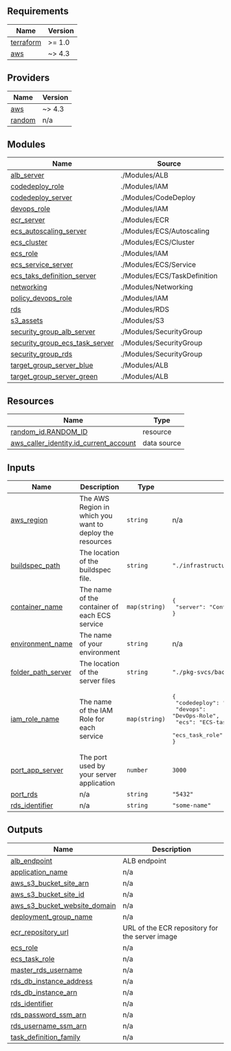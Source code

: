 ## Requirements

| Name | Version |
|------|---------|
| <a name="requirement_terraform"></a> [terraform](#requirement\_terraform) | >= 1.0 |
| <a name="requirement_aws"></a> [aws](#requirement\_aws) | ~> 4.3 |

## Providers

| Name | Version |
|------|---------|
| <a name="provider_aws"></a> [aws](#provider\_aws) | ~> 4.3 |
| <a name="provider_random"></a> [random](#provider\_random) | n/a |

## Modules

| Name | Source | Version |
|------|--------|---------|
| <a name="module_alb_server"></a> [alb\_server](#module\_alb\_server) | ./Modules/ALB | n/a |
| <a name="module_codedeploy_role"></a> [codedeploy\_role](#module\_codedeploy\_role) | ./Modules/IAM | n/a |
| <a name="module_codedeploy_server"></a> [codedeploy\_server](#module\_codedeploy\_server) | ./Modules/CodeDeploy | n/a |
| <a name="module_devops_role"></a> [devops\_role](#module\_devops\_role) | ./Modules/IAM | n/a |
| <a name="module_ecr_server"></a> [ecr\_server](#module\_ecr\_server) | ./Modules/ECR | n/a |
| <a name="module_ecs_autoscaling_server"></a> [ecs\_autoscaling\_server](#module\_ecs\_autoscaling\_server) | ./Modules/ECS/Autoscaling | n/a |
| <a name="module_ecs_cluster"></a> [ecs\_cluster](#module\_ecs\_cluster) | ./Modules/ECS/Cluster | n/a |
| <a name="module_ecs_role"></a> [ecs\_role](#module\_ecs\_role) | ./Modules/IAM | n/a |
| <a name="module_ecs_service_server"></a> [ecs\_service\_server](#module\_ecs\_service\_server) | ./Modules/ECS/Service | n/a |
| <a name="module_ecs_taks_definition_server"></a> [ecs\_taks\_definition\_server](#module\_ecs\_taks\_definition\_server) | ./Modules/ECS/TaskDefinition | n/a |
| <a name="module_networking"></a> [networking](#module\_networking) | ./Modules/Networking | n/a |
| <a name="module_policy_devops_role"></a> [policy\_devops\_role](#module\_policy\_devops\_role) | ./Modules/IAM | n/a |
| <a name="module_rds"></a> [rds](#module\_rds) | ./Modules/RDS | n/a |
| <a name="module_s3_assets"></a> [s3\_assets](#module\_s3\_assets) | ./Modules/S3 | n/a |
| <a name="module_security_group_alb_server"></a> [security\_group\_alb\_server](#module\_security\_group\_alb\_server) | ./Modules/SecurityGroup | n/a |
| <a name="module_security_group_ecs_task_server"></a> [security\_group\_ecs\_task\_server](#module\_security\_group\_ecs\_task\_server) | ./Modules/SecurityGroup | n/a |
| <a name="module_security_group_rds"></a> [security\_group\_rds](#module\_security\_group\_rds) | ./Modules/SecurityGroup | n/a |
| <a name="module_target_group_server_blue"></a> [target\_group\_server\_blue](#module\_target\_group\_server\_blue) | ./Modules/ALB | n/a |
| <a name="module_target_group_server_green"></a> [target\_group\_server\_green](#module\_target\_group\_server\_green) | ./Modules/ALB | n/a |

## Resources

| Name | Type |
|------|------|
| [random_id.RANDOM_ID](https://registry.terraform.io/providers/hashicorp/random/latest/docs/resources/id) | resource |
| [aws_caller_identity.id_current_account](https://registry.terraform.io/providers/hashicorp/aws/latest/docs/data-sources/caller_identity) | data source |

## Inputs

| Name | Description | Type | Default | Required |
|------|-------------|------|---------|:--------:|
| <a name="input_aws_region"></a> [aws\_region](#input\_aws\_region) | The AWS Region in which you want to deploy the resources | `string` | n/a | yes |
| <a name="input_buildspec_path"></a> [buildspec\_path](#input\_buildspec\_path) | The location of the buildspec file. | `string` | `"./infrastructure/Templates/buildspec.yml"` | no |
| <a name="input_container_name"></a> [container\_name](#input\_container\_name) | The name of the container of each ECS service | `map(string)` | <pre>{<br>  "server": "Container-server"<br>}</pre> | no |
| <a name="input_environment_name"></a> [environment\_name](#input\_environment\_name) | The name of your environment | `string` | n/a | yes |
| <a name="input_folder_path_server"></a> [folder\_path\_server](#input\_folder\_path\_server) | The location of the server files | `string` | `"./pkg-svcs/backend/."` | no |
| <a name="input_iam_role_name"></a> [iam\_role\_name](#input\_iam\_role\_name) | The name of the IAM Role for each service | `map(string)` | <pre>{<br>  "codedeploy": "CodeDeploy-Role",<br>  "devops": "DevOps-Role",<br>  "ecs": "ECS-task-execution-Role",<br>  "ecs_task_role": "ECS-task-Role"<br>}</pre> | no |
| <a name="input_port_app_server"></a> [port\_app\_server](#input\_port\_app\_server) | The port used by your server application | `number` | `3000` | no |
| <a name="input_port_rds"></a> [port\_rds](#input\_port\_rds) | n/a | `string` | `"5432"` | no |
| <a name="input_rds_identifier"></a> [rds\_identifier](#input\_rds\_identifier) | n/a | `string` | `"some-name"` | no |

## Outputs

| Name | Description |
|------|-------------|
| <a name="output_alb_endpoint"></a> [alb\_endpoint](#output\_alb\_endpoint) | ALB endpoint |
| <a name="output_application_name"></a> [application\_name](#output\_application\_name) | n/a |
| <a name="output_aws_s3_bucket_site_arn"></a> [aws\_s3\_bucket\_site\_arn](#output\_aws\_s3\_bucket\_site\_arn) | n/a |
| <a name="output_aws_s3_bucket_site_id"></a> [aws\_s3\_bucket\_site\_id](#output\_aws\_s3\_bucket\_site\_id) | n/a |
| <a name="output_aws_s3_bucket_website_domain"></a> [aws\_s3\_bucket\_website\_domain](#output\_aws\_s3\_bucket\_website\_domain) | n/a |
| <a name="output_deployment_group_name"></a> [deployment\_group\_name](#output\_deployment\_group\_name) | n/a |
| <a name="output_ecr_repository_url"></a> [ecr\_repository\_url](#output\_ecr\_repository\_url) | URL of the ECR repository for the server image |
| <a name="output_ecs_role"></a> [ecs\_role](#output\_ecs\_role) | n/a |
| <a name="output_ecs_task_role"></a> [ecs\_task\_role](#output\_ecs\_task\_role) | n/a |
| <a name="output_master_rds_username"></a> [master\_rds\_username](#output\_master\_rds\_username) | n/a |
| <a name="output_rds_db_instance_address"></a> [rds\_db\_instance\_address](#output\_rds\_db\_instance\_address) | n/a |
| <a name="output_rds_db_instance_arn"></a> [rds\_db\_instance\_arn](#output\_rds\_db\_instance\_arn) | n/a |
| <a name="output_rds_identifier"></a> [rds\_identifier](#output\_rds\_identifier) | n/a |
| <a name="output_rds_password_ssm_arn"></a> [rds\_password\_ssm\_arn](#output\_rds\_password\_ssm\_arn) | n/a |
| <a name="output_rds_username_ssm_arn"></a> [rds\_username\_ssm\_arn](#output\_rds\_username\_ssm\_arn) | n/a |
| <a name="output_task_definition_family"></a> [task\_definition\_family](#output\_task\_definition\_family) | n/a |
